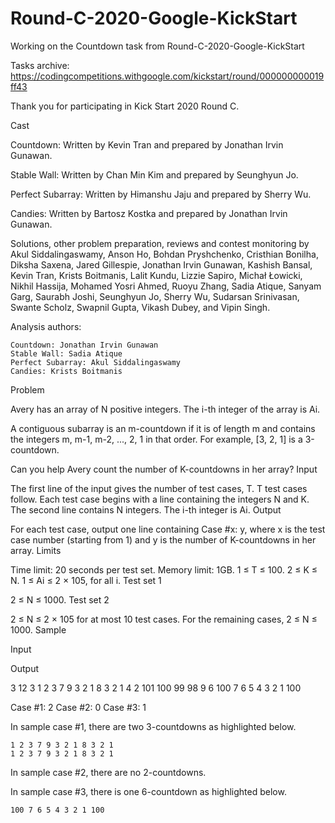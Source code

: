 # Round-C-2020-Google-KickStart
Working on the Countdown task from Round-C-2020-Google-KickStart

Tasks archive: https://codingcompetitions.withgoogle.com/kickstart/round/000000000019ff43

Thank you for participating in Kick Start 2020 Round C.

Cast

Countdown: Written by Kevin Tran and prepared by Jonathan Irvin Gunawan.

Stable Wall: Written by Chan Min Kim and prepared by Seunghyun Jo.

Perfect Subarray: Written by Himanshu Jaju and prepared by Sherry Wu.

Candies: Written by Bartosz Kostka and prepared by Jonathan Irvin Gunawan.

Solutions, other problem preparation, reviews and contest monitoring by Akul Siddalingaswamy, Anson Ho, Bohdan Pryshchenko, Cristhian Bonilha, Diksha Saxena, Jared Gillespie, Jonathan Irvin Gunawan, Kashish Bansal, Kevin Tran, Krists Boitmanis, Lalit Kundu, Lizzie Sapiro, Michał Łowicki, Nikhil Hassija, Mohamed Yosri Ahmed, Ruoyu Zhang, Sadia Atique, Sanyam Garg, Saurabh Joshi, Seunghyun Jo, Sherry Wu, Sudarsan Srinivasan, Swante Scholz, Swapnil Gupta, Vikash Dubey, and Vipin Singh.

Analysis authors:

    Countdown: Jonathan Irvin Gunawan
    Stable Wall: Sadia Atique
    Perfect Subarray: Akul Siddalingaswamy
    Candies: Krists Boitmanis

Problem

Avery has an array of N positive integers. The i-th integer of the array is Ai.

A contiguous subarray is an m-countdown if it is of length m and contains the integers m, m-1, m-2, ..., 2, 1 in that order. For example, [3, 2, 1] is a 3-countdown.

Can you help Avery count the number of K-countdowns in her array?
Input

The first line of the input gives the number of test cases, T. T test cases follow. Each test case begins with a line containing the integers N and K. The second line contains N integers. The i-th integer is Ai.
Output

For each test case, output one line containing Case #x: y, where x is the test case number (starting from 1) and y is the number of K-countdowns in her array.
Limits

Time limit: 20 seconds per test set.
Memory limit: 1GB.
1 ≤ T ≤ 100.
2 ≤ K ≤ N.
1 ≤ Ai ≤ 2 × 105, for all i.
Test set 1

2 ≤ N ≤ 1000.
Test set 2

2 ≤ N ≤ 2 × 105 for at most 10 test cases.
For the remaining cases, 2 ≤ N ≤ 1000.
Sample

Input
  	
Output
 

3
12 3
1 2 3 7 9 3 2 1 8 3 2 1
4 2
101 100 99 98
9 6
100 7 6 5 4 3 2 1 100

  

	

Case #1: 2
Case #2: 0
Case #3: 1

  

In sample case #1, there are two 3-countdowns as highlighted below.

    1 2 3 7 9 3 2 1 8 3 2 1
    1 2 3 7 9 3 2 1 8 3 2 1

In sample case #2, there are no 2-countdowns.

In sample case #3, there is one 6-countdown as highlighted below.

    100 7 6 5 4 3 2 1 100


